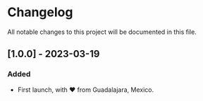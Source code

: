 # Changelog
All notable changes to this project will be documented in this file.

## [1.0.0] - 2023-03-19
### Added
- First launch, with ♥ from Guadalajara, Mexico.
